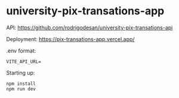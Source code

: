 # university-pix-transations-app
API: https://github.com/rodrigodesan/university-pix-transations-api

Deployment: https://pix-transations-app.vercel.app/


.env format:

`VITE_API_URL=`

Starting up:
```
npm install
npm run dev
```

